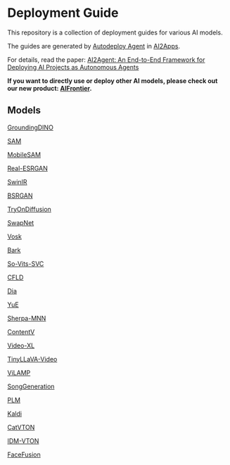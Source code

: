 # Deployment Guide

This repository is a collection of deployment guides for various AI models.

The guides are generated by [Autodeploy Agent](https://github.com/ai2apps-team/AI2Agent) in [AI2Apps](https://github.com/Avdpro/ai2apps).

For details, read the paper: [AI2Agent: An End-to-End Framework for Deploying AI Projects as Autonomous Agents](https://arxiv.org/pdf/2503.23948)

**If you want to directly use or deploy other AI models, please check out our new product: [AIFrontier](https://qa2vxy8qipi.feishu.cn/sheets/UM72sUTuPh52BIt5CADcAhd8nBh).**


## Models

[GroundingDINO](Deployment%20Guide%20250b75451d4f80139b06c267da928268/GroundingDINO%20250b75451d4f8098ac37dc4e5f05b7f9.md)

[SAM](Deployment%20Guide%20250b75451d4f80139b06c267da928268/SAM%20250b75451d4f800c8849ddcbcebab98c.md)

[MobileSAM](Deployment%20Guide%20250b75451d4f80139b06c267da928268/MobileSAM%20250b75451d4f8081aa3ed1cd61475f09.md)

[Real-ESRGAN](Deployment%20Guide%20250b75451d4f80139b06c267da928268/Real-ESRGAN%20251b75451d4f80e3b5e8dd7c3a0635b9.md)

[SwinIR](Deployment%20Guide%20250b75451d4f80139b06c267da928268/SwinIR%20251b75451d4f8027b94df5613729953e.md)

[BSRGAN](Deployment%20Guide%20250b75451d4f80139b06c267da928268/BSRGAN%20251b75451d4f80d2b618feb4db36dcc2.md)

[TryOnDiffusion](Deployment%20Guide%20250b75451d4f80139b06c267da928268/TryOnDiffusion%20251b75451d4f8027b146cc93a392440f.md)

[SwapNet](Deployment%20Guide%20250b75451d4f80139b06c267da928268/SwapNet%20251b75451d4f800ba966cad5901edabc.md)

[Vosk](Deployment%20Guide%20250b75451d4f80139b06c267da928268/Vosk%20251b75451d4f80bda381dd5517ae6ec2.md)

[Bark](Deployment%20Guide%20250b75451d4f80139b06c267da928268/Bark%20251b75451d4f80dd9ec8e981ec2d2e60.md)

[So-Vits-SVC](Deployment%20Guide%20250b75451d4f80139b06c267da928268/So-Vits-SVC%20254b75451d4f8004a26edf4e69cfe6a1.md)

[CFLD](Deployment%20Guide%20250b75451d4f80139b06c267da928268/CFLD%20255b75451d4f80cc8dc4d240eb9acda9.md)

[Dia](Deployment%20Guide%20250b75451d4f80139b06c267da928268/Dia%20257b75451d4f80038eabceaece320d87.md)

[YuE](Deployment%20Guide%20250b75451d4f80139b06c267da928268/YuE%20259b75451d4f80afb724c797321ca722.md)

[Sherpa-MNN](Deployment%20Guide%20250b75451d4f80139b06c267da928268/Sherpa-MNN%20259b75451d4f80cd9fc3e64ba58bc7f1.md)

[ContentV](Deployment%20Guide%20250b75451d4f80139b06c267da928268/ContentV%20259b75451d4f803a8f7bc8242f820887.md)

[Video-XL](Deployment%20Guide%20250b75451d4f80139b06c267da928268/Video-XL%2025ab75451d4f80428975e567388e1af2.md)

[TinyLLaVA-Video](Deployment%20Guide%20250b75451d4f80139b06c267da928268/TinyLLaVA-Video%2025ab75451d4f8093a248c5f0723d4fb2.md)

[ViLAMP](Deployment%20Guide%20250b75451d4f80139b06c267da928268/ViLAMP%2025ab75451d4f80d9a534d9766344dcf4.md)

[SongGeneration](Deployment%20Guide%20250b75451d4f80139b06c267da928268/SongGeneration%2025ab75451d4f80589ab2f9d8587e76ac.md)

[PLM](Deployment%20Guide%20250b75451d4f80139b06c267da928268/PLM%2025ab75451d4f8024b3b4da864debe85b.md)

[Kaldi](Deployment%20Guide%20250b75451d4f80139b06c267da928268/Kaldi%2025bb75451d4f802da475ec9bfb23b96c.md)

[CatVTON](Deployment%20Guide%20250b75451d4f80139b06c267da928268/CatVTON%2025eb75451d4f8005b761ccc3c541eee0.md)

[IDM-VTON](Deployment%20Guide%20250b75451d4f80139b06c267da928268/IDM-VTON%2025eb75451d4f80c09313cc2ecd1b43a8.md)

[FaceFusion](Deployment%20Guide%20250b75451d4f80139b06c267da928268/FaceFusion%2025fb75451d4f80e09534ceee91c81b8b.md)